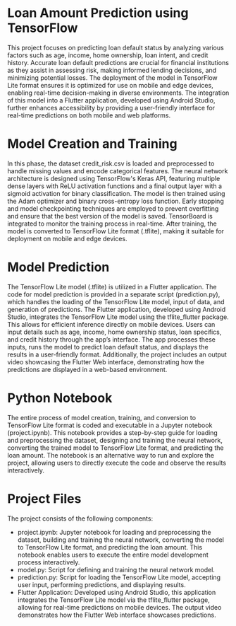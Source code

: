 # Loan Amount Prediction using TensorFlow
This project focuses on predicting loan default status by analyzing various factors such as age, income, home ownership, loan intent, and credit history. Accurate loan default predictions are crucial for financial institutions as they assist in assessing risk, making informed lending decisions, and minimizing potential losses. The deployment of the model in TensorFlow Lite format ensures it is optimized for use on mobile and edge devices, enabling real-time decision-making in diverse environments. The integration of this model into a Flutter application, developed using Android Studio, further enhances accessibility by providing a user-friendly interface for real-time predictions on both mobile and web platforms.

# Model Creation and Training
In this phase, the dataset credit_risk.csv is loaded and preprocessed to handle missing values and encode categorical features. The neural network architecture is designed using TensorFlow's Keras API, featuring multiple dense layers with ReLU activation functions and a final output layer with a sigmoid activation for binary classification. The model is then trained using the Adam optimizer and binary cross-entropy loss function. Early stopping and model checkpointing techniques are employed to prevent overfitting and ensure that the best version of the model is saved. TensorBoard is integrated to monitor the training process in real-time. After training, the model is converted to TensorFlow Lite format (.tflite), making it suitable for deployment on mobile and edge devices.

# Model Prediction
The TensorFlow Lite model (.tflite) is utilized in a Flutter application. The code for model prediction is provided in a separate script (prediction.py), which handles the loading of the TensorFlow Lite model, input of data, and generation of predictions. The Flutter application, developed using Android Studio, integrates the TensorFlow Lite model using the tflite_flutter package. This allows for efficient inference directly on mobile devices. Users can input details such as age, income, home ownership status, loan specifics, and credit history through the app’s interface. The app processes these inputs, runs the model to predict loan default status, and displays the results in a user-friendly format. Additionally, the project includes an output video showcasing the Flutter Web interface, demonstrating how the predictions are displayed in a web-based environment.

# Python Notebook
The entire process of model creation, training, and conversion to TensorFlow Lite format is coded and executable in a Jupyter notebook (project.ipynb). This notebook provides a step-by-step guide for loading and preprocessing the dataset, designing and training the neural network, converting the trained model to TensorFlow Lite format, and predicting the loan amount. The notebook is an alternative way to run and explore the project, allowing users to directly execute the code and observe the results interactively.

# Project Files
The project consists of the following components:

- project.ipynb: Jupyter notebook for loading and preprocessing the dataset, building and training the neural network, converting the model to TensorFlow Lite format, and predicting the loan amount. This notebook enables users to execute the entire model development process interactively.
- model.py: Script for defining and training the neural network model.
- prediction.py: Script for loading the TensorFlow Lite model, accepting user input, performing predictions, and displaying results.
- Flutter Application: Developed using Android Studio, this application integrates the TensorFlow Lite model via the tflite_flutter package, allowing for real-time predictions on mobile devices. The output video demonstrates how the Flutter Web interface showcases predictions.
